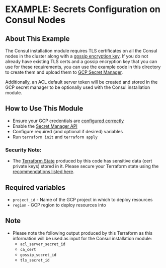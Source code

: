 # EXAMPLE: Secrets Configuration on Consul Nodes

## About This Example

The Consul installation module requires TLS certificates on all the Consul nodes
in the cluster along with a [gossip encryption
key](https://www.consul.io/docs/security/encryption#gossip-encryption). If you
do not already have existing TLS certs and a gossip encryption key that you can
use for these requirements, you can use the example code in this directory to
create them and upload them to
[GCP Secret Manager](https://cloud.google.com/secret-manager/docs/overview).

Additionally, an ACL default server token will be created and stored in the GCP
secret manager to be optionally used with the Consul installation module.

## How to Use This Module

- Ensure your GCP credentials are [configured
   correctly](https://registry.terraform.io/providers/hashicorp/google/latest/docs/guides/provider_reference#authentication)
- Enable the [Secret Manager API](https://cloud.google.com/secret-manager/docs/reference/rest)
- Configure required (and optional if desired) variables
- Run `terraform init` and `terraform apply`

### Security Note:
- The [Terraform State](https://www.terraform.io/docs/language/state/index.html)
  produced by this code has sensitive data (cert private keys) stored in it.
  Please secure your Terraform state using the [recommendations listed
  here](https://www.terraform.io/docs/language/state/sensitive-data.html#recommendations).

## Required variables

* `project_id` - Name of the GCP project in which to deploy resources
* `region` - GCP region to deploy resources into

## Note

- Please note the following output produced by this Terraform as this
  information will be used as input for the Consul installation module:
   - `acl_server_secret_id`
   - `ca_cert`
   - `gossip_secret_id`
   - `tls_secret_id`
